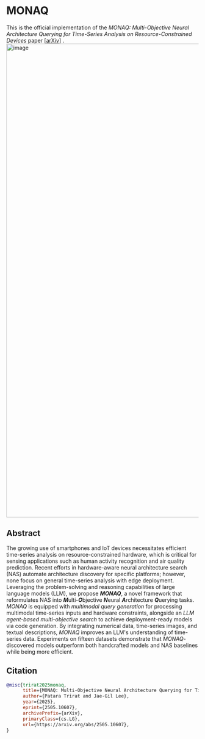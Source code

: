 # MONAQ
This is the official implementation of the _MONAQ: Multi-Objective Neural Architecture Querying for Time-Series Analysis on Resource-Constrained Devices_ paper [[arXiv](https://arxiv.org/abs/2505.10607)] .
<img width="1243" alt="image" src="https://github.com/user-attachments/assets/783f8a95-4e55-446a-9b53-d64f6cb9f213" />

## Abstract   
The growing use of smartphones and IoT devices necessitates efficient time-series analysis on resource-constrained hardware, which is critical for sensing applications such as human activity recognition and air quality prediction. Recent efforts in hardware-aware neural architecture search (NAS) automate architecture discovery for specific platforms; however, none focus on general time-series analysis with edge deployment. Leveraging the problem-solving and reasoning capabilities of large language models (LLM), we propose ***MONAQ***, a novel framework that reformulates NAS into ***M***ulti-***O***bjective ***N***eural ***A***rchitecture ***Q***uerying tasks. *MONAQ* is equipped with *multimodal query generation* for processing multimodal time-series inputs and hardware constraints, alongside an *LLM agent-based multi-objective search* to achieve deployment-ready models via code generation. By integrating numerical data, time-series images, and textual descriptions, *MONAQ* improves an LLM's understanding of time-series data. Experiments on fifteen datasets demonstrate that *MONAQ*-discovered models outperform both handcrafted models and NAS baselines while being more efficient.

## Citation
```bibtex 
@misc{trirat2025monaq,
      title={MONAQ: Multi-Objective Neural Architecture Querying for Time-Series Analysis on Resource-Constrained Devices}, 
      author={Patara Trirat and Jae-Gil Lee},
      year={2025},
      eprint={2505.10607},
      archivePrefix={arXiv},
      primaryClass={cs.LG},
      url={https://arxiv.org/abs/2505.10607}, 
}
```      
